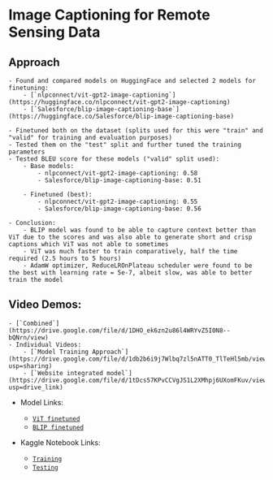 # Image Captioning for Remote Sensing Data

## Approach

    - Found and compared models on HuggingFace and selected 2 models for finetuning:
        - [`nlpconnect/vit-gpt2-image-captioning`](https://huggingface.co/nlpconnect/vit-gpt2-image-captioning)
        - [`Salesforce/blip-image-captioning-base`](https://huggingface.co/Salesforce/blip-image-captioning-base)

    - Finetuned both on the dataset (splits used for this were "train" and "valid" for training and evaluation purposes)
    - Tested them on the "test" split and further tuned the training parameters
    - Tested BLEU score for these models ("valid" split used):
        - Base models:
            - nlpconnect/vit-gpt2-image-captioning: 0.58
            - Salesforce/blip-image-captioning-base: 0.51

        - Finetuned (best):
            - nlpconnect/vit-gpt2-image-captioning: 0.55
            - Salesforce/blip-image-captioning-base: 0.56

    - Conclusion:
        - BLIP model was found to be able to capture context better than ViT due to the scores and was also able to generate short and crisp captions which ViT was not able to sometimes
        - ViT was much faster to train comparatively, half the time required (2.5 hours to 5 hours)
        - AdamW optimizer, ReduceLROnPlateau scheduler were found to be the best with learning rate = 5e-7, albeit slow, was able to better train the model

## Video Demos:

    - [`Combined`](https://drive.google.com/file/d/1DHO_ek6zn2u86l4WRYvZ5I0N8--bQNrn/view)
    - Individual Videos:
        - [`Model Training Approach`](https://drive.google.com/file/d/1db2b6i9j7Wlbq7zl5nATT0_TlTeHl5mb/view?usp=sharing)
        - [`Website integrated model`](https://drive.google.com/file/d/1tDcs57KPvCCVgJS1L2XMhpj6UXomFKuv/view?usp=drive_link)

- Model Links:
    - [`ViT finetuned`](https://www.kaggle.com/datasets/gurveersinghvirk/clip-gpt2-rsicd-finetuned-5-epochs)
    - [`BLIP finetuned`](https://huggingface.co/Gurveer05/blip-image-captioning-base-rscid-finetuned/)

- Kaggle Notebook Links:
    - [`Training`](https://www.kaggle.com/code/gurveersinghvirk/trinit-hackathon/)
    - [`Testing`](https://www.kaggle.com/code/gurveersinghvirk/trinit-hackathon-testing/)
